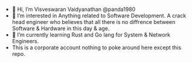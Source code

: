 - 👋 Hi, I’m Visveswaran Vaidyanathan @panda1980
- 👀 I’m interested in Anything related to Software Development. A crack head engineer who believes that all there is no diffrence between Software & Hardware in this day & age.
- 🌱 I’m currently learning Rust and Go lang for System & Network Engineers.
- This is a corporate account nothing to poke around here except this repo. 
<!---
panda1980/panda1980 is a ✨ special ✨ repository because its `README.md` (this file) appears on your GitHub profile.
You can click the Preview link to take a look at your changes.
--->
